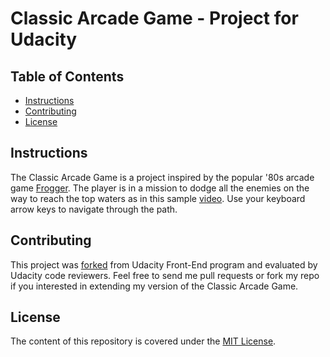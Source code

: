 # Classic Arcade Game - Project for Udacity

## Table of Contents
* [Instructions](#instructions)
* [Contributing](#contributing)
* [License](#License)

## Instructions
The Classic Arcade Game is a project inspired by the popular '80s arcade game [Frogger](https://en.wikipedia.org/wiki/Frogger). The player is in a mission to dodge all the enemies on the way to reach the top waters as in this sample [video](https://youtu.be/kaifTslArtY). Use your keyboard arrow keys to navigate through the path.

## Contributing
This project was [forked](https://github.com/udacity/frontend-nanodegree-arcade-game) from Udacity Front-End program and evaluated by Udacity code reviewers.
Feel free to send me pull requests or fork my repo if you interested in extending my version of the Classic Arcade Game.

## License
The content of this repository is covered under the [MIT License](LICENSE).
